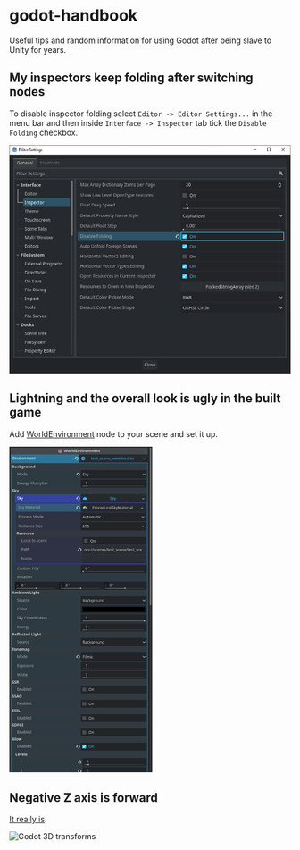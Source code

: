 # godot-handbook
Useful tips and random information for using Godot after being slave to Unity for years.

## My inspectors keep folding after switching nodes
To disable inspector folding select `Editor -> Editor Settings...` in the menu bar and then inside `Interface -> Inspector` tab tick the `Disable Folding` checkbox.

<img src="./src/img/disable_folding.png?raw=true" alt="Disable inspector folding" width="512" />

## Lightning and the overall look is ugly in the built game
Add [WorldEnvironment](https://docs.godotengine.org/en/stable/classes/class_worldenvironment.html) node to your scene and set it up.

<img src="./src/img/world_environment_inspector.png?raw=true" alt="WorldEnvironment node inspector" width="256" />

## Negative Z axis is forward

[It really is](https://docs.godotengine.org/en/stable/tutorials/3d/using_transforms.html#introducing-transforms).

<img src="https://docs.godotengine.org/en/stable/_images/transforms_camera.png" alt="Godot 3D transforms" width="512" />
